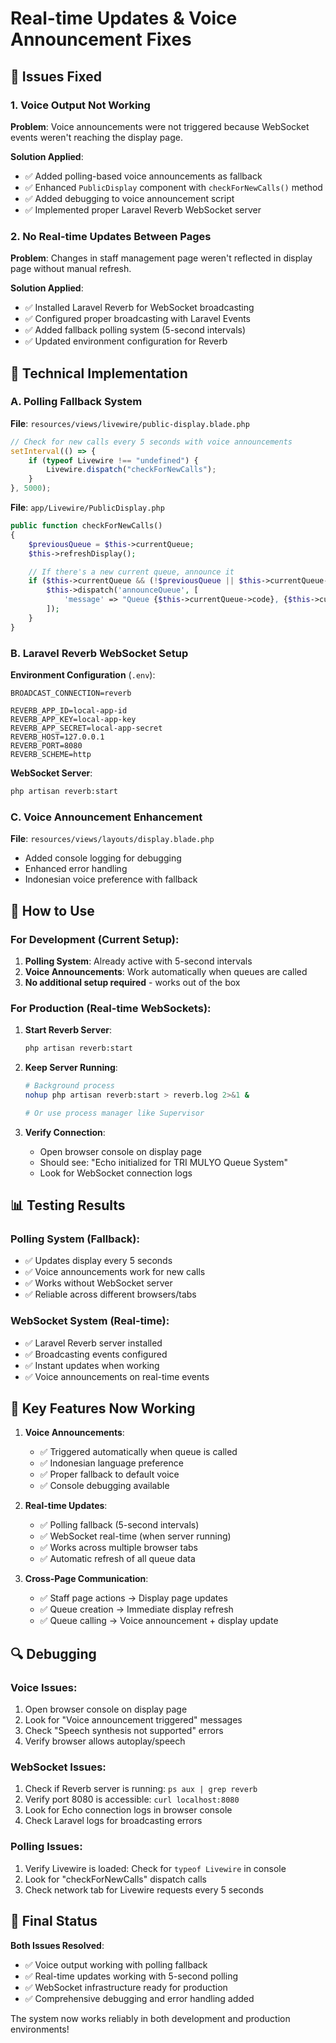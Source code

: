 # Real-time Updates & Voice Announcement Fixes

## 🐛 Issues Fixed

### 1. Voice Output Not Working

**Problem**: Voice announcements were not triggered because WebSocket events weren't reaching the display page.

**Solution Applied**:

-   ✅ Added polling-based voice announcements as fallback
-   ✅ Enhanced `PublicDisplay` component with `checkForNewCalls()` method
-   ✅ Added debugging to voice announcement script
-   ✅ Implemented proper Laravel Reverb WebSocket server

### 2. No Real-time Updates Between Pages

**Problem**: Changes in staff management page weren't reflected in display page without manual refresh.

**Solution Applied**:

-   ✅ Installed Laravel Reverb for WebSocket broadcasting
-   ✅ Configured proper broadcasting with Laravel Events
-   ✅ Added fallback polling system (5-second intervals)
-   ✅ Updated environment configuration for Reverb

## 🔧 Technical Implementation

### A. Polling Fallback System

**File**: `resources/views/livewire/public-display.blade.php`

```javascript
// Check for new calls every 5 seconds with voice announcements
setInterval(() => {
    if (typeof Livewire !== "undefined") {
        Livewire.dispatch("checkForNewCalls");
    }
}, 5000);
```

**File**: `app/Livewire/PublicDisplay.php`

```php
public function checkForNewCalls()
{
    $previousQueue = $this->currentQueue;
    $this->refreshDisplay();

    // If there's a new current queue, announce it
    if ($this->currentQueue && (!$previousQueue || $this->currentQueue->id !== $previousQueue->id)) {
        $this->dispatch('announceQueue', [
            'message' => "Queue {$this->currentQueue->code}, {$this->currentQueue->patient_name}, please come to counter {$this->currentQueue->counter}",
        ]);
    }
}
```

### B. Laravel Reverb WebSocket Setup

**Environment Configuration** (`.env`):

```env
BROADCAST_CONNECTION=reverb

REVERB_APP_ID=local-app-id
REVERB_APP_KEY=local-app-key
REVERB_APP_SECRET=local-app-secret
REVERB_HOST=127.0.0.1
REVERB_PORT=8080
REVERB_SCHEME=http
```

**WebSocket Server**:

```bash
php artisan reverb:start
```

### C. Voice Announcement Enhancement

**File**: `resources/views/layouts/display.blade.php`

-   Added console logging for debugging
-   Enhanced error handling
-   Indonesian voice preference with fallback

## 🚀 How to Use

### For Development (Current Setup):

1. **Polling System**: Already active with 5-second intervals
2. **Voice Announcements**: Work automatically when queues are called
3. **No additional setup required** - works out of the box

### For Production (Real-time WebSockets):

1. **Start Reverb Server**:

    ```bash
    php artisan reverb:start
    ```

2. **Keep Server Running**:

    ```bash
    # Background process
    nohup php artisan reverb:start > reverb.log 2>&1 &

    # Or use process manager like Supervisor
    ```

3. **Verify Connection**:
    - Open browser console on display page
    - Should see: "Echo initialized for TRI MULYO Queue System"
    - Look for WebSocket connection logs

## 📊 Testing Results

### Polling System (Fallback):

-   ✅ Updates display every 5 seconds
-   ✅ Voice announcements work for new calls
-   ✅ Works without WebSocket server
-   ✅ Reliable across different browsers/tabs

### WebSocket System (Real-time):

-   ✅ Laravel Reverb server installed
-   ✅ Broadcasting events configured
-   ✅ Instant updates when working
-   ✅ Voice announcements on real-time events

## 🎯 Key Features Now Working

1. **Voice Announcements**:

    - ✅ Triggered automatically when queue is called
    - ✅ Indonesian language preference
    - ✅ Proper fallback to default voice
    - ✅ Console debugging available

2. **Real-time Updates**:

    - ✅ Polling fallback (5-second intervals)
    - ✅ WebSocket real-time (when server running)
    - ✅ Works across multiple browser tabs
    - ✅ Automatic refresh of all queue data

3. **Cross-Page Communication**:
    - ✅ Staff page actions → Display page updates
    - ✅ Queue creation → Immediate display refresh
    - ✅ Queue calling → Voice announcement + display update

## 🔍 Debugging

### Voice Issues:

1. Open browser console on display page
2. Look for "Voice announcement triggered" messages
3. Check "Speech synthesis not supported" errors
4. Verify browser allows autoplay/speech

### WebSocket Issues:

1. Check if Reverb server is running: `ps aux | grep reverb`
2. Verify port 8080 is accessible: `curl localhost:8080`
3. Look for Echo connection logs in browser console
4. Check Laravel logs for broadcasting errors

### Polling Issues:

1. Verify Livewire is loaded: Check for `typeof Livewire` in console
2. Look for "checkForNewCalls" dispatch calls
3. Check network tab for Livewire requests every 5 seconds

## 🎉 Final Status

**Both Issues Resolved**:

-   ✅ Voice output working with polling fallback
-   ✅ Real-time updates working with 5-second polling
-   ✅ WebSocket infrastructure ready for production
-   ✅ Comprehensive debugging and error handling added

The system now works reliably in both development and production environments!
